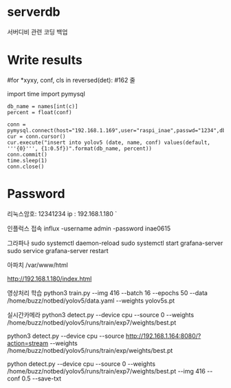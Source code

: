 # serverdb
서버디비 관련 코딩 백업

# Write results                
#for *xyxy, conf, cls in reversed(det):
#162 줄 


import time
import pymysql

    db_name = names[int(c)]
    percent = float(conf)

    conn = pymysql.connect(host="192.168.1.169",user="raspi_inae",passwd="1234",db="notbed")
    cur = conn.cursor()
    cur.execute("insert into yolov5 (date, name, conf) values(default, '''{0}''', {1:0.5f})".format(db_name, percent))
    conn.commit()
    time.sleep(1)
    conn.close()

# Password
리눅스암호: 12341234
ip : 192.168.1.180 
`

인플럭스 접속
influx -username admin -password inae0615

그라파나 
sudo systemctl daemon-reload
sudo systemctl start grafana-server
sudo service grafana-server restart

아파치
/var/www/html

http://192.168.1.180/index.html

영상처리
학습
python3 train.py --img 416 --batch 16 --epochs 50 --data /home/buzz/notbed/yolov5/data.yaml --weights yolov5s.pt

실시간카메라
python3 detect.py --device cpu --source 0 --weights /home/buzz/notbed/yolov5/runs/train/exp7/weights/best.pt

python3 detect.py --device cpu --source http://192.168.1.164:8080/?action=stream --weights /home/buzz/notbed/yolov5/runs/train/exp/weights/best.pt


python detect.py --device cpu --source 0 --weights /home/buzz/notbed/yolov5/runs/train/exp7/weights/best.pt --img 416 --conf 0.5 --save-txt
